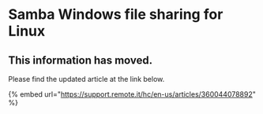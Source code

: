 # Samba Windows file sharing for Linux

## This information has moved.

Please find the updated article at the link below.

{% embed url="https://support.remote.it/hc/en-us/articles/360044078892" %}



